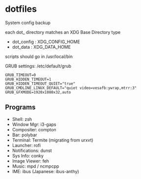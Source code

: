 # dotfiles
System config backup

each dot\_ directory matches an XDG Base Directory type

- dot\_config : XDG\_CONFIG\_HOME
- dot\_data : XDG\_DATA\_HOME

scripts should go in /usr/local/bin

GRUB settings:
/etc/default/grub
~~~~
GRUB_TIMEOUT=0
GRUB_HIDDEN_TIMEOUT=1
GRUB_HIDDEN_TIMEOUT_QUIET="true"
GRUB_CMDLINE_LINUX_DEFAULT="quiet video=vesafb:ywrap,mtrr:3"
GRUB_GFXMODE=1920x1080x32,auto
~~~~

## Programs
- Shell: zsh
- Window Mgr: i3-gaps
- Compositer: compton
- Bar: polybar
- Terminal: Termite (migrating from urxvt)
- Launcher: rofi
- Notifications: dunst
- Sys Info: conky
- Image Viewer: feh
- Music: mpd / ncmpcpp
- IME: ibus (Japanese: ibus-anthy)

